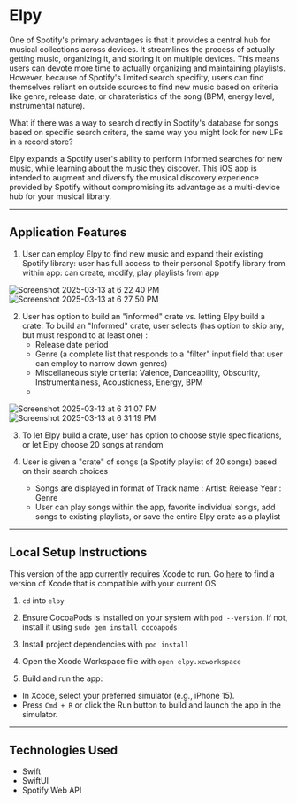 # **Elpy**

One of Spotify's primary advantages is that it provides a central hub for musical collections across devices. It streamlines the process of actually getting music, organizing it, and storing it on multiple devices. This means users can devote more time to actually organizing and maintaining playlists. However, because of Spotify's limited search specifity, users can find themselves reliant on outside sources to find new music based on criteria like genre, release date, or charateristics of the song (BPM, energy level, instrumental nature).

What if there was a way to search directly in Spotify's database for songs based on specific search critera, the same way you might look for new LPs in a record store?

Elpy expands a Spotify user's ability to perform informed searches for new music, while learning about the music they discover. This iOS app is intended to augment and diversify the musical discovery experience provided by Spotify without compromising its advantage as a multi-device hub for your musical library.

---

## **Application Features**

1. User can employ Elpy to find new music and expand their existing Spotify library: user has full access to their personal Spotify library from within app: can create, modify, play playlists from app

![Screenshot 2025-03-13 at 6 22 40 PM](https://github.com/user-attachments/assets/c24e41d7-939a-44ed-9ae8-9f069dc963fc)
![Screenshot 2025-03-13 at 6 27 50 PM](https://github.com/user-attachments/assets/1b57e831-ca67-4ccb-9b1b-10a9b51d7dfa)

2. User has option to build an "informed" crate vs. letting Elpy build a crate. To build an "Informed" crate, user selects (has option to skip any, but must respond to at least one) :
   - Release date period
   - Genre (a complete list that responds to a "filter" input field that user can employ to narrow down genres)
   - Miscellaneous style criteria: Valence, Danceability, Obscurity, Instrumentalness, Acousticness, Energy, BPM
   - 
![Screenshot 2025-03-13 at 6 31 07 PM](https://github.com/user-attachments/assets/348d0c4c-394a-4623-b937-aad034ea1e58)
![Screenshot 2025-03-13 at 6 31 19 PM](https://github.com/user-attachments/assets/08857b03-c54c-4bc3-8586-57871210467c)

3. To let Elpy build a crate, user has option to choose style specifications, or let Elpy choose 20 songs at random

4. User is given a "crate" of songs (a Spotify playlist of 20 songs) based on their search choices
   - Songs are displayed in format of Track name : Artist: Release Year : Genre
   - User can play songs within the app, favorite individual songs, add songs to existing playlists, or save the entire Elpy crate as a playlist

---

## **Local Setup Instructions**

This version of the app currently requires Xcode to run. Go [here](https://developer.apple.com/support/xcode/) to find a version of Xcode that is compatible with your current OS.

1. `cd` into `elpy`

2. Ensure CocoaPods is installed on your system with `pod --version`. If not, install it using `sudo gem install cocoapods`

3. Install project dependencies with `pod install`

4. Open the Xcode Workspace file with `open elpy.xcworkspace`

5. Build and run the app:

- In Xcode, select your preferred simulator (e.g., iPhone 15).​
- Press `Cmd + R` or click the Run button to build and launch the app in the simulator.

---

## **Technologies Used**
- Swift
- SwiftUI
- Spotify Web API
